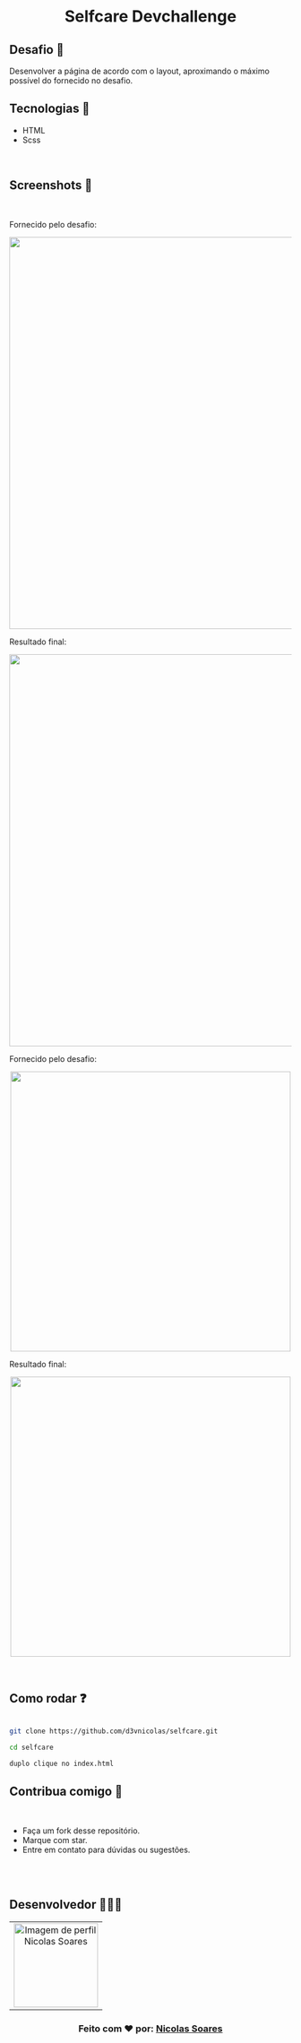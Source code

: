 <h1 align="center">Selfcare Devchallenge </h1>

## Desafio 🎯
<p>
  Desenvolver a página de acordo com o layout, aproximando o máximo possível do fornecido no desafio.
</p>



## Tecnologias 🚀

- HTML
- Scss

<br>

## Screenshots 📸

<br>

<p>
  Fornecido pelo desafio:
</p>
<p align="center">
  <img src="./design/desktop.png" width="700">
</p>

<p>
  Resultado final:
</p>
<p align="center">
  <img src="./assets/screenshots/screenshot-full.png" width="700">
</p>

<p>
  Fornecido pelo desafio:
</p>

<p align="center">
  <img src="./design/mobile.png" width="500">
</p>

<p>
  Resultado final:
</p>

<p align="center">
  <img src="./assets/screenshots/screenshot-full-mobile.png" width="500">
</p>

<br>

## Como rodar ❓

```bash

git clone https://github.com/d3vnicolas/selfcare.git

cd selfcare

duplo clique no index.html

```

##  Contribua comigo 🤗

<br>

- Faça um fork desse repositório.
- Marque com star.
- Entre em contato para dúvidas ou sugestões.

<br>
<br>

##  Desenvolvedor 👨🏽‍💻

<table align="center">
    <tr>
        <td align="center">
            <a href="https://github.com/d3vnicolas">
                <img src="https://media-exp1.licdn.com/dms/image/C4D03AQFTs-I4ZgLsLw/profile-displayphoto-shrink_200_200/0/1631751270500?e=1644451200&v=beta&t=7uU-qI1uesTSunIOe_FB8OLE6FOgk7R9lqUtJ36ORos" width="150px;" alt="Imagem de perfil Nicolas Soares" />
            </a>
        </td>    
    </tr>
</table>
<h3 align="center">
   Feito com ❤️ por:  <a href="https://www.linkedin.com/in/nicolas-soares-887655220/" target="_blank"> Nicolas Soares </a>
</h3>



